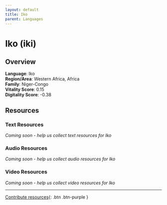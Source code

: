 ```yaml
---
layout: default
title: Iko
parent: Languages
---
```


# Iko (iki)

## Overview

**Language**: Iko  
**Region/Area**: Western Africa, Africa  
**Family**: Niger-Congo  
**Vitality Score**: 0.15  
**Digitality Score**: -0.38  

## Resources

### Text Resources
*Coming soon - help us collect text resources for Iko*

### Audio Resources
*Coming soon - help us collect audio resources for Iko*

### Video Resources
*Coming soon - help us collect video resources for Iko*

---

[Contribute resources](https://fairtrain.github.io/){: .btn .btn-purple }

